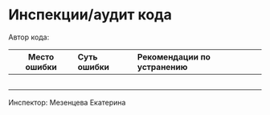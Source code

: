 # Инспекции/аудит кода

Автор кода:




| Место ошибки | Суть ошибки | Рекомендации по устранению |
| ------------- |:-------------| :-----|
|  |  |  |
|  |  |  |
|  |  |  |
|  |  |  |
|  |  |  |


Инспектор:
Мезенцева Екатерина

